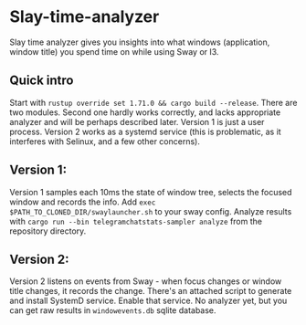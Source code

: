 # Slay-time-analyzer
Slay time analyzer gives you insights into what windows (application, window title) you spend time on while using Sway or I3.

## Quick intro

Start with `rustup override set 1.71.0 && cargo build --release`.
There are two modules. Second one hardly works correctly, and lacks appropriate analyzer and will be perhaps described later. Version 1 is just a user process. Version 2 works as a systemd service (this is problematic, as it interferes with Selinux, and a few other concerns).

## Version 1:

Version 1 samples each 10ms the state of window tree, selects the focused window and records the info.
Add `exec $PATH_TO_CLONED_DIR/swaylauncher.sh` to your sway config. Analyze results with `cargo run --bin telegramchatstats-sampler analyze` from the repository directory.

## Version 2:
Version 2 listens on events from Sway - when focus changes or window title changes, it records the change.
There's an attached script to generate and install SystemD service. Enable that service. No analyzer yet, but you can get raw results in `windowevents.db` sqlite database.
